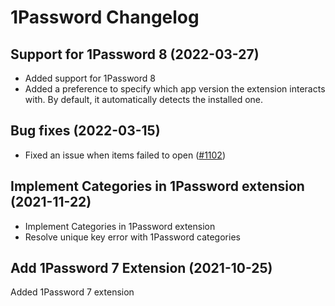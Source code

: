 # 1Password Changelog

## Support for 1Password 8 (2022-03-27)

- Added support for 1Password 8
- Added a preference to specify which app version the extension interacts with. By default, it automatically detects the installed one.

## Bug fixes (2022-03-15)

- Fixed an issue when items failed to open ([#1102](https://github.com/raycast/extensions/issues/1102))

## Implement Categories in 1Password extension (2021-11-22)

- Implement Categories in 1Password extension
- Resolve unique key error with 1Password categories

## Add 1Password 7 Extension (2021-10-25)

Added 1Password 7 extension
